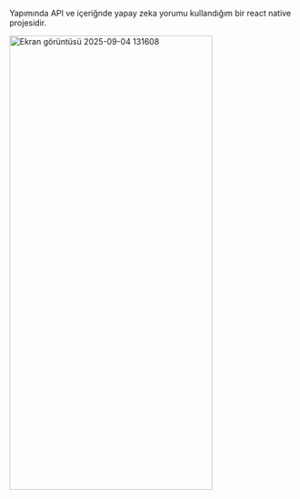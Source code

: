 Yapımında API ve içeriğnde yapay zeka yorumu kullandığım bir react native projesidir.




<img width="357" height="798" alt="Ekran görüntüsü 2025-09-04 131608" src="https://github.com/user-attachments/assets/3fc41f7c-cc96-4692-a53b-d81eafb3571e" />



